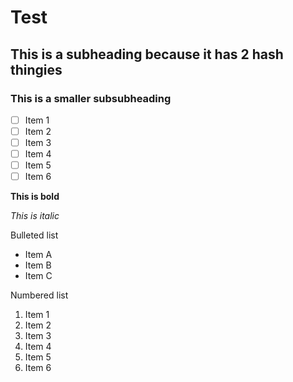 # Test

## This is a subheading because it has 2 hash thingies

### This is a smaller subsubheading

- [ ] Item 1
- [ ] Item 2
- [ ] Item 3
- [ ] Item 4
- [ ] Item 5
- [ ] Item 6

**This is bold**

_This is italic_


Bulleted list

* Item A
* Item B
* Item C

Numbered list

1. Item 1
2. Item 2
3. Item 3
4. Item 4
5. Item 5
6. Item 6

